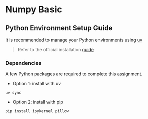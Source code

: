# Numpy Basic

## Python Environment Setup Guide

It is recommended to manage your Python environments using [uv](https://docs.astral.sh/uv/)

> Refer to the official installation [guide](https://docs.astral.sh/uv/getting-started/installation/)

### Dependencies

A few Python packages are required to complete this assignment.

- Option 1: install with uv

```console
uv sync
```

- Option 2: install with pip

```console
pip install ipykernel pillow
```
